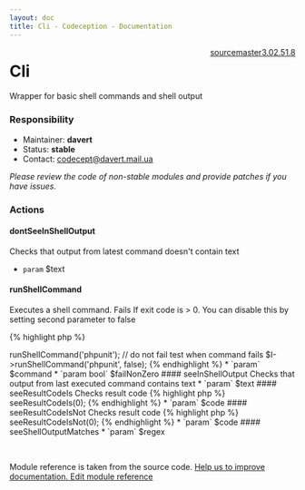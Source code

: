 ```yaml
---
layout: doc
title: Cli - Codeception - Documentation
---
```




<div class="btn-group" role="group" style="float: right" aria-label="..."><a class="btn btn-default" href="https://github.com/Codeception/Codeception/blob/3.1/src/Codeception/Module/Cli.php">source</a><a class="btn btn-default" href="https://github.com/Codeception/Codeception/blob/master/docs/modules/Cli.md">master</a><a class="btn btn-default" href="https://github.com/Codeception/Codeception/blob/3.0/docs/modules/Cli.md">3.0</a><a class="btn btn-default" href="https://github.com/Codeception/Codeception/blob/2.5/docs/modules/Cli.md">2.5</a><a class="btn btn-default" href="https://github.com/Codeception/Codeception/blob/1.8/docs/modules/Cli.md">1.8</a></div>

# Cli


Wrapper for basic shell commands and shell output

### Responsibility
* Maintainer: **davert**
* Status: **stable**
* Contact: codecept@davert.mail.ua

*Please review the code of non-stable modules and provide patches if you have issues.*

### Actions

#### dontSeeInShellOutput
 
Checks that output from latest command doesn't contain text

 * `param` $text



#### runShellCommand
 
Executes a shell command.
Fails If exit code is > 0. You can disable this by setting second parameter to false

{% highlight php %}

<?php
$I->runShellCommand('phpunit');

// do not fail test when command fails
$I->runShellCommand('phpunit', false);

{% endhighlight %}

 * `param` $command
 * `param bool` $failNonZero


#### seeInShellOutput
 
Checks that output from last executed command contains text

 * `param` $text


#### seeResultCodeIs
 
Checks result code

{% highlight php %}

<?php
$I->seeResultCodeIs(0);

{% endhighlight %}

 * `param` $code


#### seeResultCodeIsNot
 
Checks result code

{% highlight php %}

<?php
$I->seeResultCodeIsNot(0);

{% endhighlight %}

 * `param` $code


#### seeShellOutputMatches
 
 * `param` $regex

<p>&nbsp;</p><div class="alert alert-warning">Module reference is taken from the source code. <a href="https://github.com/Codeception/Codeception/tree/3.0/src/Codeception/Module/Cli.php">Help us to improve documentation. Edit module reference</a></div>
